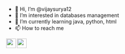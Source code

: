 - 👋 Hi, I’m @vijaysurya12
- 👀 I’m interested in databases management
- 🌱 I’m currently learning java, python, html
- 📫 How to reach me

<a href="https://www.instagram.com/vijaysuryadhalavai/">
  <img align="left" width="26px" src="https://www.vectorlogo.zone/logos/instagram/instagram-icon.svg" />
</a>

<a href="mailto:vijaysurya.dhalavai@gmail.com">
  <img align="left" width="26px" src="https://www.vectorlogo.zone/logos/gmail/gmail-icon.svg" />
</a>
